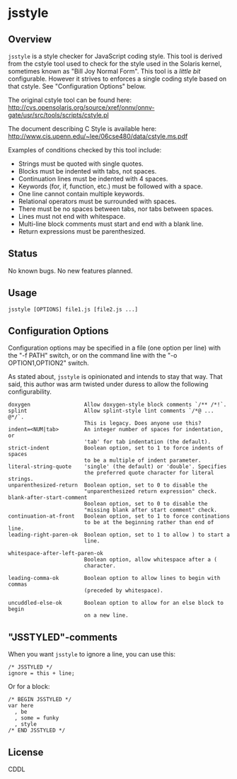 # jsstyle

## Overview

`jsstyle` is a style checker for JavaScript coding style.  This tool is derived
from the cstyle tool used to check for the style used in the Solaris kernel,
sometimes known as "Bill Joy Normal Form".  This tool is a *little bit*
configurable. However it strives to enforces a single coding style based on
that cstyle. See "Configuration Options" below.

The original cstyle tool can be found here:
<http://cvs.opensolaris.org/source/xref/onnv/onnv-gate/usr/src/tools/scripts/cstyle.pl>

The document describing C Style is available here:
<http://www.cis.upenn.edu/~lee/06cse480/data/cstyle.ms.pdf>

Examples of conditions checked by this tool include:

* Strings must be quoted with single quotes.
* Blocks must be indented with tabs, not spaces.
* Continuation lines must be indented with 4 spaces.
* Keywords (for, if, function, etc.) must be followed with a space.
* One line cannot contain multiple keywords.
* Relational operators must be surrounded with spaces.
* There must be no spaces between tabs, nor tabs between spaces.
* Lines must not end with whitespace.
* Multi-line block comments must start and end with a blank line.
* Return expressions must be parenthesized.


## Status

No known bugs.  No new features planned.


## Usage

    jsstyle [OPTIONS] file1.js [file2.js ...]


## Configuration Options

Configuration options may be specified in a file (one option per line)
with the "-f PATH" switch, or on the command line with the "-o
OPTION1,OPTION2" switch.

As stated about, `jsstyle` is opinionated and intends to stay that way.
That said, this author was arm twisted under duress to allow the following
configurability.

    doxygen                 Allow doxygen-style block comments `/** /*!`.
    splint                  Allow splint-style lint comments `/*@ ... @*/`.
                            This is legacy. Does anyone use this?
    indent=<NUM|tab>        An integer number of spaces for indentation, or
                            'tab' for tab indentation (the default).
    strict-indent           Boolean option, set to 1 to force indents of spaces
                            to be a multiple of indent parameter.
    literal-string-quote    'single' (the default) or 'double'. Specifies
                            the preferred quote character for literal strings.
    unparenthesized-return  Boolean option, set to 0 to disable the
                            "unparenthesized return expression" check.
    blank-after-start-comment
                            Boolean option, set to 0 to disable the
                            "missing blank after start comment" check.
    continuation-at-front   Boolean option, set to 1 to force continations
                            to be at the beginning rather than end of line.
    leading-right-paren-ok  Boolean option, set to 1 to allow ) to start a
                            line.

    whitespace-after-left-paren-ok
                            Boolean option, allow whitespace after a (
                            character.

    leading-comma-ok        Boolean option to allow lines to begin with commas
                            (preceded by whitespace).

    uncuddled-else-ok       Boolean option to allow for an else block to begin
                            on a new line.

## "JSSTYLED"-comments

When you want `jsstyle` to ignore a line, you can use this:

    /* JSSTYLED */
    ignore = this + line;

Or for a block:

    /* BEGIN JSSTYLED */
    var here
      , be
      , some = funky
      , style
    /* END JSSTYLED */


## License

CDDL
